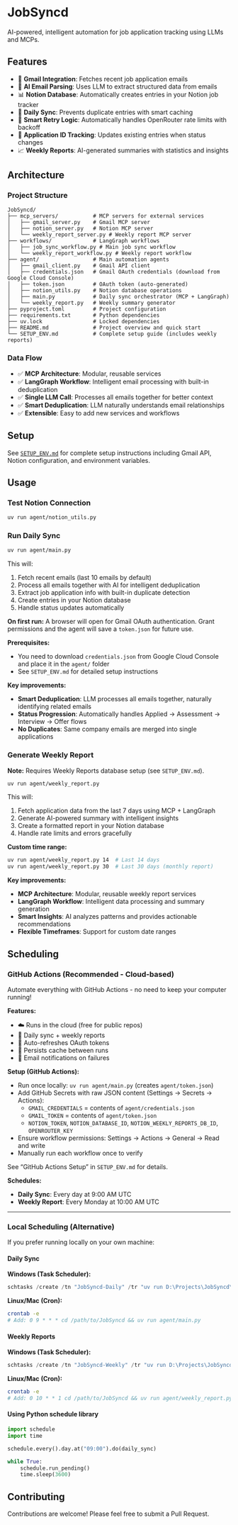 # JobSyncd

AI-powered, intelligent automation for job application tracking using LLMs and MCPs.

## Features

- 📧 **Gmail Integration**: Fetches recent job application emails
- 🤖 **AI Email Parsing**: Uses LLM to extract structured data from emails
- 📊 **Notion Database**: Automatically creates entries in your Notion job tracker
- 🔄 **Daily Sync**: Prevents duplicate entries with smart caching
- 🔁 **Smart Retry Logic**: Automatically handles OpenRouter rate limits with backoff
- 🎯 **Application ID Tracking**: Updates existing entries when status changes
- 📈 **Weekly Reports**: AI-generated summaries with statistics and insights

## Architecture

### Project Structure

```
JobSyncd/
├── mcp_servers/           # MCP servers for external services
│   ├── gmail_server.py    # Gmail MCP server
│   ├── notion_server.py   # Notion MCP server
│   └── weekly_report_server.py # Weekly report MCP server
├── workflows/             # LangGraph workflows
│   ├── job_sync_workflow.py # Main job sync workflow
│   └── weekly_report_workflow.py # Weekly report workflow
├── agent/                 # Main automation agents
│   ├── gmail_client.py    # Gmail API client
│   ├── credentials.json   # Gmail OAuth credentials (download from Google Cloud Console)
│   ├── token.json         # OAuth token (auto-generated)
│   ├── notion_utils.py    # Notion database operations
│   ├── main.py            # Daily sync orchestrator (MCP + LangGraph)
│   └── weekly_report.py   # Weekly summary generator
├── pyproject.toml         # Project configuration
├── requirements.txt       # Python dependencies
├── uv.lock                # Locked dependencies
├── README.md              # Project overview and quick start
└── SETUP_ENV.md           # Complete setup guide (includes weekly reports)
```

### Data Flow

- ✅ **MCP Architecture**: Modular, reusable services
- ✅ **LangGraph Workflow**: Intelligent email processing with built-in deduplication
- ✅ **Single LLM Call**: Processes all emails together for better context
- ✅ **Smart Deduplication**: LLM naturally understands email relationships
- ✅ **Extensible**: Easy to add new services and workflows

## Setup

See [`SETUP_ENV.md`](./SETUP_ENV.md) for complete setup instructions including Gmail API, Notion configuration, and environment variables.

## Usage

### Test Notion Connection

```bash
uv run agent/notion_utils.py
```

### Run Daily Sync

```bash
uv run agent/main.py
```

This will:

1. Fetch recent emails (last 10 emails by default)
2. Process all emails together with AI for intelligent deduplication
3. Extract job application info with built-in duplicate detection
4. Create entries in your Notion database
5. Handle status updates automatically

**On first run:** A browser will open for Gmail OAuth authentication. Grant permissions and the agent will save a `token.json` for future use.

**Prerequisites:**

- You need to download `credentials.json` from Google Cloud Console and place it in the `agent/` folder
- See `SETUP_ENV.md` for detailed setup instructions

**Key improvements:**

- **Smart Deduplication**: LLM processes all emails together, naturally identifying related emails
- **Status Progression**: Automatically handles Applied → Assessment → Interview → Offer flows
- **No Duplicates**: Same company emails are merged into single applications

### Generate Weekly Report

**Note:** Requires Weekly Reports database setup (see `SETUP_ENV.md`).

```bash
uv run agent/weekly_report.py
```

This will:

1. Fetch application data from the last 7 days using MCP + LangGraph
2. Generate AI-powered summary with intelligent insights
3. Create a formatted report in your Notion database
4. Handle rate limits and errors gracefully

**Custom time range:**

```bash
uv run agent/weekly_report.py 14  # Last 14 days
uv run agent/weekly_report.py 30  # Last 30 days (monthly report)
```

**Key improvements:**

- **MCP Architecture**: Modular, reusable weekly report services
- **LangGraph Workflow**: Intelligent data processing and summary generation
- **Smart Insights**: AI analyzes patterns and provides actionable recommendations
- **Flexible Timeframes**: Support for custom date ranges

## Scheduling

### GitHub Actions (Recommended - Cloud-based)

Automate everything with GitHub Actions - no need to keep your computer running!

**Features:**

- ☁️ Runs in the cloud (free for public repos)
- 📅 Daily sync + weekly reports
- 🔄 Auto-refreshes OAuth tokens
- 💾 Persists cache between runs
- 📧 Email notifications on failures

**Setup (GitHub Actions):**

- Run once locally: `uv run agent/main.py` (creates `agent/token.json`)
- Add GitHub Secrets with raw JSON content (Settings → Secrets → Actions):
  - `GMAIL_CREDENTIALS` = contents of `agent/credentials.json`
  - `GMAIL_TOKEN` = contents of `agent/token.json`
  - `NOTION_TOKEN`, `NOTION_DATABASE_ID`, `NOTION_WEEKLY_REPORTS_DB_ID`, `OPENROUTER_KEY`
- Ensure workflow permissions: Settings → Actions → General → Read and write
- Manually run each workflow once to verify

See “GitHub Actions Setup” in `SETUP_ENV.md` for details.

**Schedules:**

- **Daily Sync**: Every day at 9:00 AM UTC
- **Weekly Report**: Every Monday at 10:00 AM UTC

---

### Local Scheduling (Alternative)

If you prefer running locally on your own machine:

#### Daily Sync

**Windows (Task Scheduler):**

```powershell
schtasks /create /tn "JobSyncd-Daily" /tr "uv run D:\Projects\JobSyncd\agent\main.py" /sc daily /st 09:00
```

**Linux/Mac (Cron):**

```bash
crontab -e
# Add: 0 9 * * * cd /path/to/JobSyncd && uv run agent/main.py
```

#### Weekly Reports

**Windows (Task Scheduler):**

```powershell
schtasks /create /tn "JobSyncd-Weekly" /tr "uv run D:\Projects\JobSyncd\agent\weekly_report.py" /sc weekly /d MON /st 10:00
```

**Linux/Mac (Cron):**

```bash
crontab -e
# Add: 0 10 * * 1 cd /path/to/JobSyncd && uv run agent/weekly_report.py
```

#### Using Python schedule library

```python
import schedule
import time

schedule.every().day.at("09:00").do(daily_sync)

while True:
    schedule.run_pending()
    time.sleep(3600)
```

## Contributing

Contributions are welcome! Please feel free to submit a Pull Request.
